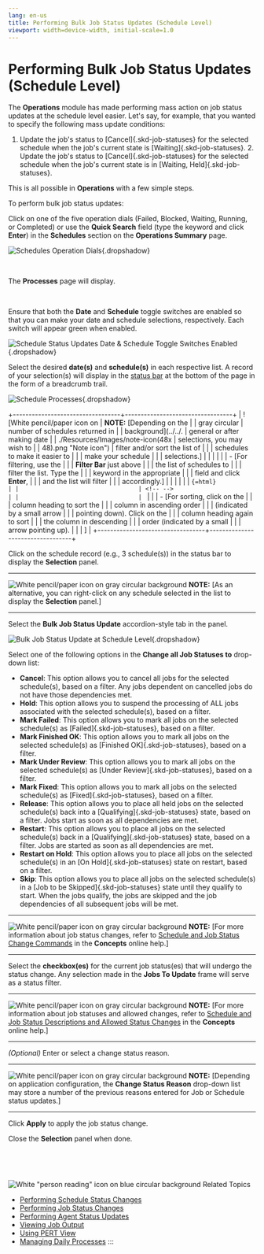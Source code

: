 ```yaml
---
lang: en-us
title: Performing Bulk Job Status Updates (Schedule Level)
viewport: width=device-width, initial-scale=1.0
---
```


#  Performing Bulk Job Status Updates (Schedule Level)

The **Operations** module has made performing mass action on job status
updates at the schedule level easier. Let\'s say, for example, that you
wanted to specify the following mass update conditions:

1.  Update the job\'s status to [Cancel]{.skd-job-statuses} for the     selected schedule when the job\'s current state is
    [Waiting]{.skd-job-statuses}. 2.  Update the job\'s status to [Cancel]{.skd-job-statuses} for the
    selected schedule when the job\'s current state is in [Waiting,     Held]{.skd-job-statuses}.

This is all possible in **Operations** with a few simple steps.



To perform bulk job status updates:



Click on one of the five operation dials (Failed, Blocked, Waiting,
Running, or Completed) or use the **Quick Search** field (type the
keyword and click **Enter**) in the **Schedules** section on the
**Operations Summary** page.

![Schedules Operation Dials](../../../Resources/Images/SM/Schedule-Operation-Dials.png "Schedules Operation Dials"){.dropshadow}

 

The **Processes** page will display.

 

Ensure that both the **Date** and **Schedule** toggle switches are
enabled so that you can make your date and schedule selections,
respectively. Each switch will appear green when enabled.

![Schedule Status Updates Date & Schedule Toggle Switches Enabled](../../../Resources/Images/SM/Schedule-Status-Update_Date&ScheduleToggles.png "Schedule Status Updates Date & Schedule Toggle Switches Enabled"){.dropshadow}

Select the desired **date(s)** and **schedule(s)** in each respective
list. A record of your selection(s) will display in the [status bar](SM-UI-Layout.md#Status) at the bottom of the page in the form
of a breadcrumb trail.

![Schedule Processes](../../../Resources/Images/SM/Schedule-Processes.png "Schedule Processes"){.dropshadow}

+----------------------------------+----------------------------------+
| ![White pencil/paper icon on     | **NOTE:** [Depending on the      | | gray circular                    | number of schedules returned in  |
| background](../../.              | general or after making date     |
| ./Resources/Images/note-icon(48x | selections, you may wish to      |
| 48).png "Note icon") | filter and/or sort the list of   |
|                                  | schedules to make it easier to   |
|                                  | make your schedule               |
|                                  | selections.]         |
|                                  |                                  |
|                                  | -   [For filtering, use the      | |                                  |     **Filter Bar** just above    |
|                                  |     the list of schedules to     |
|                                  |     filter the list. Type the    |
|                                  |     keyword in the appropriate   |
|                                  |     field and click **Enter**,   |
|                                  |     and the list will filter     |
|                                  |     accordingly.]    |
|                                  |                                  |
|                                  | ```{=html}                       |
|                                  | <!-- -->                         |
|                                  | ```                              |
|                                  | -   [For sorting, click on the   | |                                  |     column heading to sort the   |
|                                  |     column in ascending order    |
|                                  |     (indicated by a small arrow  |
|                                  |     pointing down). Click on the |
|                                  |     column heading again to sort |
|                                  |     the column in descending     |
|                                  |     order (indicated by a small  |
|                                  |     arrow pointing up).          |
|                                  |     ]                |
+----------------------------------+----------------------------------+

Click on the schedule record (e.g., 3 schedule(s)) in the status bar to
display the **Selection** panel.

  -------------------------------------------------------------------------------------------------------------------------------- -----------------------------------------------------------------------------------------------------------------------------------------
  ![White pencil/paper icon on gray circular background](../../../Resources/Images/note-icon(48x48).png "Note icon")   **NOTE:** [As an alternative, you can right-click on any schedule selected in the list to display the **Selection** panel.]
  -------------------------------------------------------------------------------------------------------------------------------- -----------------------------------------------------------------------------------------------------------------------------------------

Select the **Bulk Job Status Update** accordion-style tab in the panel.

![Bulk Job Status Update at Schedule Level](../../../Resources/Images/SM/BulkUpdateOnSchedule.png "Bulk Job Status Update at Schedule Level"){.dropshadow}

Select one of the following options in the **Change all Job Statuses
to** drop-down list:

-   **Cancel**: This option allows you to cancel all jobs for the
    selected schedule(s), based on a filter. Any jobs dependent on
    cancelled jobs do not have those dependencies met.
-   **Hold**: This option allows you to suspend the processing of ALL
    jobs associated with the selected schedule(s), based on a filter.
-   **Mark Failed**: This option allows you to mark all jobs on the
    selected schedule(s) as [Failed]{.skd-job-statuses}, based on a     filter.
-   **Mark Finished OK**: This option allows you to mark all jobs on the
    selected schedule(s) as [Finished OK]{.skd-job-statuses}, based on a     filter.
-   **Mark Under Review**: This option allows you to mark all jobs on
    the selected schedule(s) as [Under Review]{.skd-job-statuses}, based     on a filter.
-   **Mark Fixed**: This option allows you to mark all jobs on the
    selected schedule(s) as [Fixed]{.skd-job-statuses}, based on a     filter.
-   **Release**: This option allows you to place all held jobs on the
    selected schedule(s) back into a [Qualifying]{.skd-job-statuses}     state, based on a filter. Jobs start as soon as all dependencies are
    met.
-   **Restart**: This option allows you to place all jobs on the
    selected schedule(s) back in a [Qualifying]{.skd-job-statuses}     state, based on a filter. Jobs are started as soon as all
    dependencies are met.
-   **Restart on Hold**: This option allows you to place all jobs on the
    selected schedule(s) in an [On Hold]{.skd-job-statuses} state on     restart, based on a filter.
-   **Skip**: This option allows you to place all jobs on the selected
    schedule(s) in a [Job to be Skipped]{.skd-job-statuses} state until     they qualify to start. When the jobs qualify, the jobs are skipped
    and the job dependencies of all subsequent jobs will be met.

  -------------------------------------------------------------------------------------------------------------------------------- -------------------------------------------------------------------------------------------------------------------------------------------------------------------------------------------------------------------------------------------------
  ![White pencil/paper icon on gray circular background](../../../Resources/Images/note-icon(48x48).png "Note icon")   **NOTE:** [For more information about job status changes, refer to [Schedule and Job Status Change Commands](../../Concepts/Schedule-and-Job-Status-Change-Commands.md) in the **Concepts** online help.]
  -------------------------------------------------------------------------------------------------------------------------------- -------------------------------------------------------------------------------------------------------------------------------------------------------------------------------------------------------------------------------------------------

Select the **checkbox(es)** for the current job status(es) that will
undergo the status change. Any selection made in the **Jobs To Update**
frame will serve as a status filter.

  -------------------------------------------------------------------------------------------------------------------------------- ----------------------------------------------------------------------------------------------------------------------------------------------------------------------------------------------------------------------------------------------------------------------------------
  ![White pencil/paper icon on gray circular background](../../../Resources/Images/note-icon(48x48).png "Note icon")   **NOTE:** [For more information about job statuses and allowed changes, refer to [Schedule and Job Status Descriptions and Allowed Status Changes](../../Concepts/Schedule-and-Job-Status-Descriptions.md) in the **Concepts** online help.]
  -------------------------------------------------------------------------------------------------------------------------------- ----------------------------------------------------------------------------------------------------------------------------------------------------------------------------------------------------------------------------------------------------------------------------------

*(Optional)* Enter or select a change status reason.

  -------------------------------------------------------------------------------------------------------------------------------- ----------------------------------------------------------------------------------------------------------------------------------------------------------------------------------------------------
  ![White pencil/paper icon on gray circular background](../../../Resources/Images/note-icon(48x48).png "Note icon")   **NOTE:** [Depending on application configuration, the **Change Status Reason** drop-down list may store a number of the previous reasons entered for Job or Schedule status updates.]
  -------------------------------------------------------------------------------------------------------------------------------- ----------------------------------------------------------------------------------------------------------------------------------------------------------------------------------------------------

Click **Apply** to apply the job status change.

Close the **Selection** panel when done.

 

 

![White \"person reading\" icon on blue circular background](../../../Resources/Images/moreinfo-icon(48x48).png "More Info icon")
Related Topics

-   [Performing Schedule Status     Changes](Performing-Schedule-Status-Changes.md)
-   [Performing Job Status     Changes](Performing-Job-Status-Changes.md)
-   [Performing Agent Status     Updates](Performing-Agent-Status-Updates.md)
-   [Viewing Job Output](Viewing-Job-Output.md)
-   [Using PERT View](Using-PERT-View.md)
-   [Managing Daily Processes](Managing-Daily-Processes.md)
:::

 

